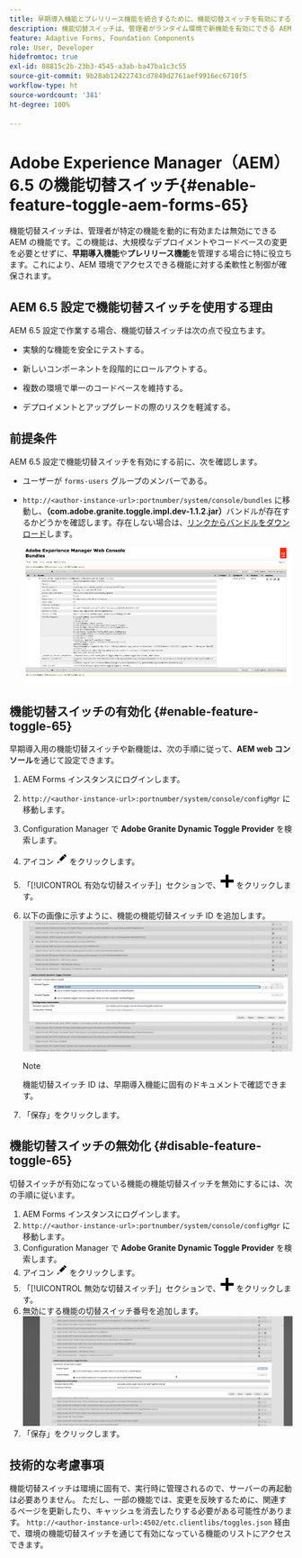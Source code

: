 ```yaml
---
title: 早期導入機能とプレリリース機能を統合するために、機能切替スイッチを有効にする
description: 機能切替スイッチは、管理者がランタイム環境で新機能を有効にできる AEM の機能です。
feature: Adaptive Forms, Foundation Components
role: User, Developer
hidefromtoc: true
exl-id: 08815c2b-23b3-4545-a3ab-ba47ba1c3c55
source-git-commit: 9b28ab12422743cd7849d2761aef9916ec6710f5
workflow-type: ht
source-wordcount: '381'
ht-degree: 100%

---
```


# Adobe Experience Manager（AEM）6.5 の機能切替スイッチ{#enable-feature-toggle-aem-forms-65}

機能切替スイッチは、管理者が特定の機能を動的に有効または無効にできる AEM の機能です。この機能は、大規模なデプロイメントやコードベースの変更を必要とせずに、**早期導入機能**&#x200B;や&#x200B;**プレリリース機能**&#x200B;を管理する場合に特に役立ちます。これにより、AEM 環境でアクセスできる機能に対する柔軟性と制御が確保されます。

## AEM 6.5 設定で機能切替スイッチを使用する理由

AEM 6.5 設定で作業する場合、機能切替スイッチは次の点で役立ちます。

* 実験的な機能を安全にテストする。

* 新しいコンポーネントを段階的にロールアウトする。

* 複数の環境で単一のコードベースを維持する。

* デプロイメントとアップグレードの際のリスクを軽減する。

## 前提条件

AEM 6.5 設定で機能切替スイッチを有効にする前に、次を確認します。

* ユーザーが `forms-users` グループのメンバーである。

* `http://<author-instance-url>:portnumber/system/console/bundles` に移動し、**（com.adobe.granite.toggle.impl.dev-1.1.2.jar）**&#x200B;バンドルが存在するかどうかを確認します。存在しない場合は、[リンクからバンドルをダウンロード](https://experience.adobe.com/#/downloads/content/software-distribution/en/aem.html?package=/content/software-distribution/en/details.html/content/dam/aem/public/adobe/packages/cq650/hotfix/com.adobe.granite.toggle.impl.dev-1.1.2%20.jar)します。

  ![機能切替スイッチ](/help/forms/using/assets/feature-toggle-6.5.png)

## 機能切替スイッチの有効化 {#enable-feature-toggle-65}

早期導入用の機能切替スイッチや新機能は、次の手順に従って、**AEM web コンソール**&#x200B;を通じて設定できます。

1. AEM Forms インスタンスにログインします。
2. `http://<author-instance-url>:portnumber/system/console/configMgr` に移動します。
3. Configuration Manager で **Adobe Granite Dynamic Toggle Provider** を検索します。
4. アイコン ![鉛筆アイコン](assets/illustratorcc_penciltool_cur_edit_2_17.png) をクリックします。
5. 「[!UICONTROL 有効な切替スイッチ]」セクションで、![鉛筆アイコン](assets/aem6forms_add.png) をクリックします。
6. 以下の画像に示すように、機能の機能切替スイッチ ID を追加します。
   ![機能切替スイッチの追加](assets/add_toggle_number_forms.png)

   >[!NOTE]
   >
   >機能切替スイッチ ID は、早期導入機能に固有のドキュメントで確認できます。

7. 「保存」をクリックします。

## 機能切替スイッチの無効化 {#disable-feature-toggle-65}

切替スイッチが有効になっている機能の機能切替スイッチを無効にするには、次の手順に従います。

1. AEM Forms インスタンスにログインします。
2. `http://<author-instance-url>:portnumber/system/console/configMgr` に移動します。
3. Configuration Manager で **Adobe Granite Dynamic Toggle Provider** を検索します。
4. アイコン ![鉛筆アイコン](assets/illustratorcc_penciltool_cur_edit_2_17.png) をクリックします。
5. 「[!UICONTROL 無効な切替スイッチ]」セクションで、![鉛筆アイコン](assets/aem6forms_add.png) をクリックします。
6. 無効にする機能の切替スイッチ番号を追加します。
   ![切替スイッチの削除](assets/remove_toggle_feature_forms.png)
7. 「保存」をクリックします。

## 技術的な考慮事項

機能切替スイッチは環境に固有で、実行時に管理されるので、サーバーの再起動は必要ありません。 ただし、一部の機能では、変更を反映するために、関連するページを更新したり、キャッシュを消去したりする必要がある可能性があります。
`http://<author-instance-url>:4502/etc.clientlibs/toggles.json` 経由で、環境の機能切替スイッチを通じて有効になっている機能のリストにアクセスできます。
